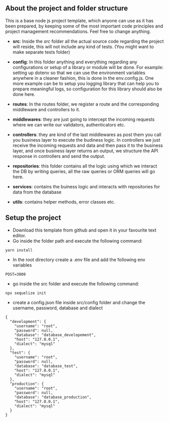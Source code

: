 ## About the project and folder structure

This is a base node js project template, which anyone can use as it has been prepared, by keeping some of the most important code principles and project management recommendations. Feel free to change anything.

- **src**: Inside the _src_ folder all the actual source code regarding the project will reside, this will not include any kind of tests. (You might want to make separate tests folder)

- **config**: In this folder anything and everything regarding any configurations or setup of a library or module will be done. For example: setting up dotenv so that we can use the environment variables anywhere in a cleaner fashion, this is done in the env.config.js. One more example can be to setup you logging library that can help you to prepare meaningful logs, so configuration for this library should also be done here.

- **routes**: In the routes folder, we register a route and the corresponding middleware and controllers to it.

- **middlewares**: they are just going to intercept the incoming requests where we can write our validators, authenticators etc.

- **controllers**: they are kind of the last middlewares as post them you call you business layer to execute the budiness logic. In controllers we just receive the incoming requests and data and then pass it to the business layer, and once business layer returns an output, we structure the API response in controllers and send the output.

- **repositories**: this folder contains all the logic using which we interact the DB by writing queries, all the raw queries or ORM queries will go here.

- **services**: contains the buiness logic and interacts with repositories for data from the database

- **utils**: contains helper methods, error classes etc.

## Setup the project

- Download this template from github and open it in your favourite text editor.
- Go inside the folder path and execute the following command:

```
yarn install
```

- In the root directory create a .env file and add the following env variables

```
POST=3000
```

- go inside the src folder and execute the following command:

```
npx sequelize init
```

- create a config.json file inside src/config folder and change the username, password, database and dialect

```
{
  "development": {
    "username": "root",
    "password": null,
    "database": "database_developement",
    "host": "127.0.0.1",
    "dialect": "mysql"
  },
  "test": {
    "username": "root",
    "password": null,
    "database": "database_test",
    "host": "127.0.0.1",
    "dialect": "mysql"
  },
  "production": {
    "username": "root",
    "password": null,
    "database": "database_production",
    "host": "127.0.0.1",
    "dialect": "mysql"
  }
}

```
